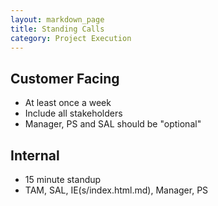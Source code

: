 ```yaml
---
layout: markdown_page
title: Standing Calls
category: Project Execution
---
```


## Customer Facing
* At least once a week
* Include all stakeholders
* Manager, PS and SAL should be "optional"

## Internal 
* 15 minute standup
* TAM, SAL, IE(s/index.html.md), Manager, PS
